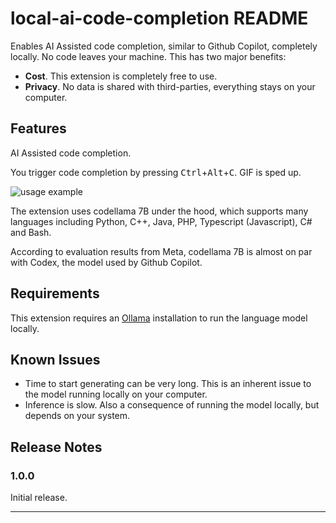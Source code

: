 # local-ai-code-completion README

Enables AI Assisted code completion, similar to Github Copilot, completely locally. No code leaves your machine. This has two major benefits:

- **Cost**. This extension is completely free to use.
- **Privacy**. No data is shared with third-parties, everything stays on your computer.

## Features

AI Assisted code completion.

You trigger code completion by pressing <kbd>Ctrl</kbd>+<kbd>Alt</kbd>+<kbd>C</kbd>. GIF is sped up.

![usage example](./assets/example.gif)

The extension uses codellama 7B under the hood, which supports many languages including Python, C++, Java, PHP, Typescript (Javascript), C# and Bash.

According to evaluation results from Meta, codellama 7B is almost on par with Codex, the model used by Github Copilot.

## Requirements

This extension requires an [Ollama](https://ollama.ai/) installation to run the language model locally.

<!-- ## Extension Settings

Include if your extension adds any VS Code settings through the `contributes.configuration` extension point.

For example:

This extension contributes the following settings:

- `myExtension.enable`: Enable/disable this extension.
- `myExtension.thing`: Set to `blah` to do something. -->

## Known Issues

- Time to start generating can be very long. This is an inherent issue to the model running locally on your computer.
- Inference is slow. Also a consequence of running the model locally, but depends on your system.

## Release Notes

### 1.0.0

Initial release.

---
